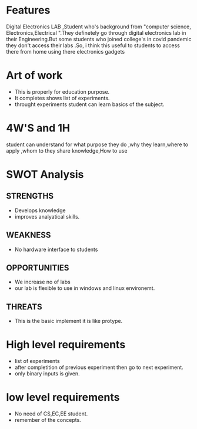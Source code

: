 # Features 
Digital Electronics LAB ,Student who's background from "computer science, Electronics,Electrical ".They definetely go through digital electronics lab in their Engineering.But some students who joined college's in covid pandemic they don't access their labs .So, i think this useful to students to access there from home using there  electronics gadgets
# Art of work
* This is properly for education purpose.
* It completes shows list of experiments.
* throught experiments student can learn basics of the subject.
# 4W'S and 1H
student can understand for what purpose they do ,why they learn,where to apply ,whom to they share knowledge,How to use
# SWOT Analysis
 ## STRENGTHS
 * Develops knowledge
 * improves analyatical skills.
 ## WEAKNESS
 * No hardware interface to students
 ## OPPORTUNITIES
 * We increase no of labs
 * our lab is flexible to use in windows and linux environemt.
 ## THREATS
 * This is the basic implement it is like protype.
# High level requirements
* list of experiments
* after completition of previous experiment then go to next experiment.
* only binary inputs is given.
# low level requirements
* No need of  CS,EC,EE student.
* remember of the concepts.
